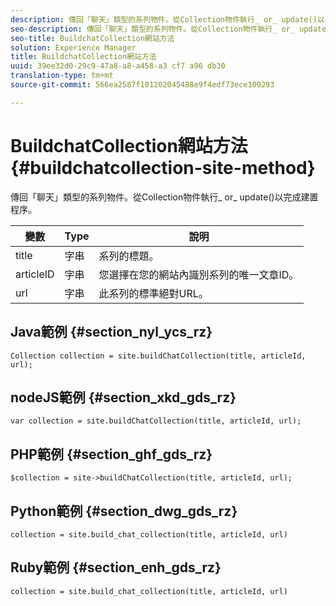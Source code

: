 ```yaml
---
description: 傳回「聊天」類型的系列物件。從Collection物件執行_ or_ update()以完成建置程序。
seo-description: 傳回「聊天」類型的系列物件。從Collection物件執行_ or_ update()以完成建置程序。
seo-title: BuildchatCollection網站方法
solution: Experience Manager
title: BuildchatCollection網站方法
uuid: 39ee32d0-29c9-47a8-a8-a458-a3 cf7 a96 db30
translation-type: tm+mt
source-git-commit: 566ea2587f101202045488e9f4edf73ece100293

---
```



# BuildchatCollection網站方法{#buildchatcollection-site-method}

傳回「聊天」類型的系列物件。從Collection物件執行_ or_ update()以完成建置程序。

| 變數 | Type | 說明 |
|--- |--- |--- |
| title | 字串 | 系列的標題。 |
| articleID | 字串 | 您選擇在您的網站內識別系列的唯一文章ID。 |
| url | 字串 | 此系列的標準絕對URL。 |

## Java範例 {#section_nyl_ycs_rz}

```
Collection collection = site.buildChatCollection(title, articleId, url); 
```

## nodeJS範例 {#section_xkd_gds_rz}

```
var collection = site.buildChatCollection(title, articleId, url); 
```

## PHP範例 {#section_ghf_gds_rz}

```
$collection = site->buildChatCollection(title, articleId, url); 
```

## Python範例 {#section_dwg_gds_rz}

```
collection = site.build_chat_collection(title, articleId, url) 
```

## Ruby範例 {#section_enh_gds_rz}

```
collection = site.build_chat_collection(title, articleId, url)
```
